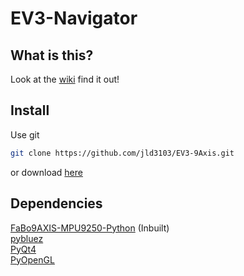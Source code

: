 # EV3-Navigator
## What is this?
Look at the [wiki](https://github.com/jld3103/EV3-Navigator/wiki) find it out!
## Install
Use git
```bash
git clone https://github.com/jld3103/EV3-9Axis.git
```
or download [here](https://github.com/jld3103/EV3-9Axis/archive/master.zip)
## Dependencies
[FaBo9AXIS-MPU9250-Python](https://github.com/FaBoPlatform/FaBo9AXIS-MPU9250-Python) (Inbuilt)  
[pybluez](https://github.com/pybluez/pybluez)  
[PyQt4](https://wiki.python.org/moin/PyQt)  
[PyOpenGL](http://pyopengl.sourceforge.net)
